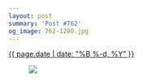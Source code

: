 ```yaml
---
layout: post
summary: 'Post #762'
og_image: 762-1280.jpg
---
```


<div class="post">
 <time>
  <a href="/762">
   {{ page.date | date: "%B %-d, %Y" }}
  </a>
 </time>
 <a href="/762">
  <figure data-taken="6/12/2018">
   <img sizes="(min-width: 700px) 50vw, calc(100vw - 2rem)" src="{{ site.assets_url }}/762-640.jpg" srcset="{{ site.assets_url }}/762-320.jpg 320w, {{ site.assets_url }}/762-640.jpg 640w, {{ site.assets_url }}/762-960.jpg 960w, {{ site.assets_url }}/762-1280.jpg 1280w"/>
  </figure>
 </a>
</div>
